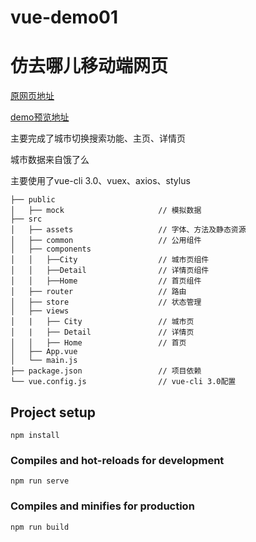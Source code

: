 # vue-demo01
仿去哪儿移动端网页
==============================================
[原网页地址](http://touch.piao.qunar.com/)

[demo预览地址](https://ninthop.github.io/vue-demo/dist/index.html)

主要完成了城市切换搜索功能、主页、详情页

城市数据来自饿了么

主要使用了vue-cli  3.0、vuex、axios、stylus

```
├── public
│   ├── mock                     // 模拟数据  
├── src                          
│   ├── assets                   // 字体、方法及静态资源
│   ├── common                   // 公用组件
│   ├── components               
│   │   ├──City                  // 城市页组件
│   │   ├──Detail                // 详情页组件
│   │   ├──Home                  // 首页组件
│   ├── router                   // 路由
│   ├── store                    // 状态管理
│   ├── views                    
│   |   ├── City                 // 城市页
│   |   ├── Detail               // 详情页
│   │   ├── Home                 // 首页
│   ├── App.vue
│   └── main.js
├── package.json                 // 项目依赖
└── vue.config.js                // vue-cli 3.0配置
```


## Project setup
```
npm install
```

### Compiles and hot-reloads for development
```
npm run serve
```

### Compiles and minifies for production
```
npm run build
```